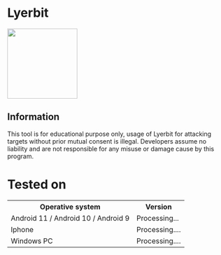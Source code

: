 # Lyerbit
<img align="center" width="160" src="https://user-images.githubusercontent.com/100108676/164608780-e56abb0f-dbdd-41ef-838c-2bc9684c74f1.gif"></a>
 ## Information
 This tool is for educational purpose only, usage of Lyerbit for attacking targets without prior mutual consent is illegal.
Developers assume no liability and are not responsible for any misuse or damage cause by this program.

Tested on
=

<table>
    <tr>
        <th>Operative system</th>
        <th> Version </th>
    </tr>
    <tr>
        <td>Android 11 / Android 10 / Android 9</td>
        <td>Processing...</td>
    </tr>
    <tr>
        <td>Iphone</td>
        <td>Processing....</td>
    </tr>
    <tr>
        <td>Windows PC</td>
        <td>Processing....</td>
    </tr>
</table>
